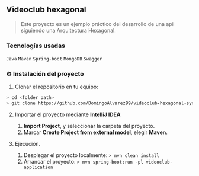 ## Videoclub hexagonal
> Este proyecto es un ejemplo práctico del desarrollo de una api siguiendo una Arquitectura Hexagonal.

### Tecnologías usadas
`Java` `Maven` `Spring-boot` `MongoDB` `Swagger` 

### :gear: Instalación del proyecto
1. Clonar el repositorio en tu equipo:
```sh
> cd <folder path>
> git clone https://github.com/DomingoAlvarez99/videoclub-hexagonal-sync
```
2. Importar el proyecto mediante **IntelliJ IDEA**
   1. **Import Project**, y seleccionar la carpeta del proyecto.
   1. Marcar **Create Project from external model**, elegir **Maven**.  
   
3. Ejecución.
   1. Desplegar el proyecto localmente: `> mvn clean install`
   1. Arrancar el proyecto: `> mvn spring-boot:run -pl videoclub-application`
